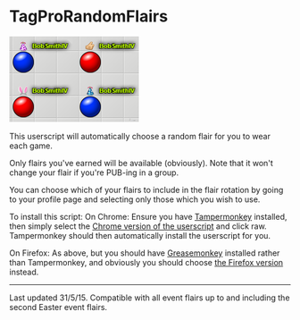 # TagProRandomFlairs

![alt tag](https://raw.githubusercontent.com/BobSmithIV/TagProRandomFlairs/master/Random%20Flairs.PNG)

This userscript will automatically choose a random flair for you to wear each game. 

Only flairs you've earned will be available (obviously).  Note that it won't change your flair if you're PUB-ing in a group.  

You can choose which of your flairs to include in the flair rotation by going to your profile page and selecting only those which you wish to use.

To install this script:
On Chrome: Ensure you have [Tampermonkey](https://chrome.google.com/webstore/detail/tampermonkey/dhdgffkkebhmkfjojejmpbldmpobfkfo?hl=en) installed, then simply select the [Chrome version of the userscript](https://github.com/BobSmithIV/TagProRandomFlairs/blob/master/TagProRandomFlairsChrome.user.js)  and click raw.  Tampermonkey should then automatically install the userscript for you.  

On Firefox: As above, but you should have [Greasemonkey](https://addons.mozilla.org/en-Us/firefox/addon/greasemonkey/) installed rather than Tampermonkey, and obviously you should choose [the Firefox version](https://github.com/BobSmithIV/TagProRandomFlairs/blob/master/TagProRandomFlairsFirefox.user.js) instead.  

*****

Last updated 31/5/15.  Compatible with all event flairs up to and including the second Easter event flairs.  
